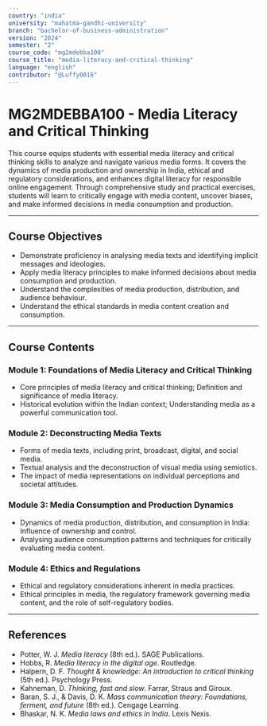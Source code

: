 ```yaml
---
country: "india"
university: "mahatma-gandhi-university"
branch: "bachelor-of-business-administration"
version: "2024"
semester: "2"
course_code: "mg2mdebba100"
course_title: "media-literacy-and-critical-thinking"
language: "english"
contributor: "@Luffy0016"
---
```

# MG2MDEBBA100 - Media Literacy and Critical Thinking

This course equips students with essential media literacy and critical thinking skills to analyze and navigate various media forms. It covers the dynamics of media production and ownership in India, ethical and regulatory considerations, and enhances digital literacy for responsible online engagement. Through comprehensive study and practical exercises, students will learn to critically engage with media content, uncover biases, and make informed decisions in media consumption and production.

---
## Course Objectives

* Demonstrate proficiency in analysing media texts and identifying implicit messages and ideologies.
* Apply media literacy principles to make informed decisions about media consumption and production.
* Understand the complexities of media production, distribution, and audience behaviour.
* Understand the ethical standards in media content creation and consumption.

---
## Course Contents

### Module 1: Foundations of Media Literacy and Critical Thinking  
* Core principles of media literacy and critical thinking; Definition and significance of media literacy.
* Historical evolution within the Indian context; Understanding media as a powerful communication tool.

### Module 2: Deconstructing Media Texts 
* Forms of media texts, including print, broadcast, digital, and social media.
* Textual analysis and the deconstruction of visual media using semiotics.
* The impact of media representations on individual perceptions and societal attitudes.

### Module 3: Media Consumption and Production Dynamics  
* Dynamics of media production, distribution, and consumption in India: Influence of ownership and control.
* Analysing audience consumption patterns and techniques for critically evaluating media content.

### Module 4: Ethics and Regulations  
* Ethical and regulatory considerations inherent in media practices.
* Ethical principles in media, the regulatory framework governing media content, and the role of self-regulatory bodies.

---
## References
* Potter, W. J. *Media literacy* (8th ed.). SAGE Publications.
* Hobbs, R. *Media literacy in the digital age*. Routledge.
* Halpern, D. F. *Thought & knowledge: An introduction to critical thinking* (5th ed.). Psychology Press.
* Kahneman, D. *Thinking, fast and slow*. Farrar, Straus and Giroux.
* Baran, S. J., & Davis, D. K. *Mass communication theory: Foundations, ferment, and future* (8th ed.). Cengage Learning.
* Bhaskar, N. K. *Media laws and ethics in India*. Lexis Nexis.